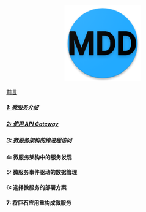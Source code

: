 <p align="center">
   <img width="200" src="mdd.png">
</p>

[前言](foreword.md)

##### [1: 微服务介绍](chapter1.md)
##### [2: 使用 API Gateway](chapter2.md)
##### [3: 微服务架构的跨进程访问](chapter3.md)
#### 4: 微服务架构中的服务发现
#### 5: 微服务事件驱动的数据管理
#### 6: 选择微服务的部署方案
#### 7: 将巨石应用重构成微服务